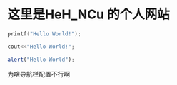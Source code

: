 # 这里是HeH_NCu 的个人网站
```c
printf("Hello World!");
```
```cpp
cout<<"Hello World!";
```
```js
alert("Hello World");
```

为啥导航栏配置不行啊